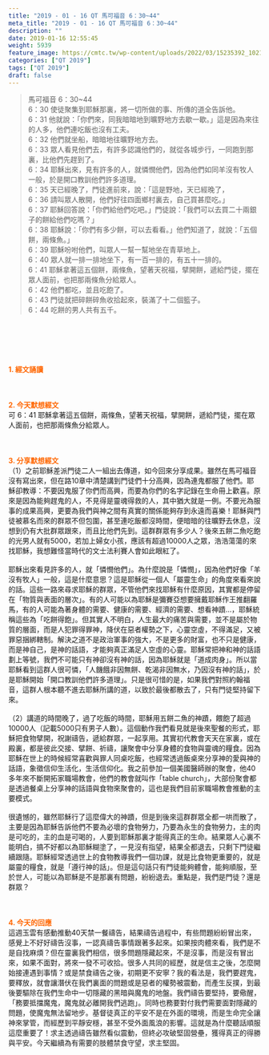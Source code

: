 ```yaml
---
title: "2019 - 01 - 16 QT 馬可福音 6：30~44"
meta_title: "2019 - 01 - 16 QT 馬可福音 6：30~44"
description: ""
date: 2019-01-16 12:55:45
weight: 5939
feature_image: https://cmtc.tw/wp-content/uploads/2022/03/15235392_10211799862337740_180693556567566654_o-1.webp
categories: ["QT 2019"]
tags: ["QT 2019"]
draft: false
---
```


<blockquote>馬可福音 6：30~44<br />
6：30 使徒聚集到耶穌那裏，將一切所做的事、所傳的道全告訴他。<br />
6：31 他就說：「你們來，同我暗暗地到曠野地方去歇一歇。」這是因為來往的人多，他們連吃飯也沒有工夫。<br />
6：32 他們就坐船，暗暗地往曠野地方去。<br />
6：33 眾人看見他們去，有許多認識他們的，就從各城步行，一同跑到那裏，比他們先趕到了。<br />
6：34 耶穌出來，見有許多的人，就憐憫他們，因為他們如同羊沒有牧人一般，於是開口教訓他們許多道理。<br />
6：35 天已經晚了，門徒進前來，說：「這是野地，天已經晚了，<br />
6：36 請叫眾人散開，他們好往四面鄉村裏去，自己買甚麼吃。」<br />
6：37 耶穌回答說：「你們給他們吃吧。」門徒說：「我們可以去買二十兩銀子的餅給他們吃嗎？」<br />
6：38 耶穌說：「你們有多少餅，可以去看看。」他們知道了，就說：「五個餅，兩條魚。」<br />
6：39 耶穌吩咐他們，叫眾人一幫一幫地坐在青草地上。<br />
6：40 眾人就一排一排地坐下，有一百一排的，有五十一排的。<br />
6：41 耶穌拿著這五個餅，兩條魚，望著天祝福，擘開餅，遞給門徒，擺在眾人面前，也把那兩條魚分給眾人。<br />
6：42 他們都吃，並且吃飽了。<br />
6：43 門徒就把碎餅碎魚收拾起來，裝滿了十二個籃子。<br />
6：44 吃餅的男人共有五千。</blockquote><br />
&nbsp;<br />
<br />
&nbsp;<br />
<br />
<span style="color: #ff6600;"><strong>1. </strong><strong>經文誦讀</strong></span><br />
<br />
<span style="color: #ff6600;"><strong> </strong></span><br />
<br />
<span style="color: #ff6600;"><strong>2. 今天默想</strong><strong>經文<br />
</strong></span>可 6：41 耶穌拿著這五個餅，兩條魚，望著天祝福，擘開餅，遞給門徒，擺在眾人面前，也把那兩條魚分給眾人。<br />
<br />
&nbsp;<br />
<br />
<span style="color: #ff6600;"><strong>3. 分享默想經文<br />
</strong></span>（1）之前耶穌差派門徒二人一組出去傳道，如今回來分享成果。雖然在馬可福音 沒有寫出來，但在路10章中清楚講到門徒們十分高興，因為連鬼都服了他們。耶穌卻教導：不要因鬼服了你們而高興，而要為你們的名字記錄在生命冊上歡喜。原來是因為能夠趕鬼的人，不見得是靈魂得救的人，其中猶大就是一例。不要光為服事的成果高興，更要為我們與神之間有真實的關係能夠存到永遠而喜樂！耶穌與門徒被慕名而來的群眾不但包圍，甚至連吃飯都沒時間，便暗暗的往曠野去休息，沒想到仍有大批群眾跟來，而且比他們先到。這群群眾有多少人？後來五餅二魚吃飽的光男人就有5000，若加上婦女小孩，應該有超過10000人之眾，浩浩蕩蕩的來找耶穌，我想難怪當時代的文士法利賽人會如此眼紅了。<br />
<br />
耶穌出來看見許多的人，就「憐憫他們」。為什麼說是「憐憫」，因為他們好像「羊沒有牧人」一般，這是什麼意思？這是耶穌從一個人「屬靈生命」的角度來看來說的話。這些一路來尋求耶穌的群眾，不管他們來找耶穌有什麼原因，其實都是停留在「物質與表面的層次」。有的人可能以為耶穌是彌賽亞想要擁戴耶穌作王推翻羅馬，有的人可能為著身體的需要、健康的需要、經濟的需要、想看神蹟…，耶穌統稱這些為「吃餅得飽」。但其實人不明白，人生最大的痛苦與需要，並不是屬於物質的層面，而是人犯罪得罪神，降伏在惡者權勢之下，心靈空虛，不得滿足，又被罪惡捆綁轄制。解決之道不是政治軍事的強大，不是更多的財富，也不只是健康，而是神自己，是神的話語，才能夠真正滿足人空虛的心靈。耶穌常把神和神的話語劃上等號，我們不可能只有神卻沒有神的話，因為耶穌就是「道成肉身」。所以當耶穌看到這群人很可憐，「人饑餓非因無餅、乾渴非因無水，乃因沒有神的話」，於是耶穌開始「開口教訓他們許多道理」。只是很可惜的是，如果我們對照約翰福音，這群人根本聽不進去耶穌所講的道，以致於最後都散去了，只有門徒堅持留下來。<br />
<br />
（2）講道的時間晚了，過了吃飯的時間，耶穌用五餅二魚的神蹟，餵飽了超過10000人（記載5000只有男子人數）。這個動作我們看見就是後來聖餐的形式，耶穌把食物擘開，祝謝禱告，遞給群眾，一起享用。其實初代教會天天在家裏，或在殿裏，都是彼此交接、擘餅、祈禱，讓聚會中分享身體的食物與靈魂的糧食。因為耶穌在世上的時候經常喜歡與罪人同桌吃飯，也經常透過飯桌來分享神的愛與神的話語，象徵信仰生活化，生活信仰化。我之前參加一個美國醫師辦的聚會，他40多年來不斷開拓家職場教會，他們的教會就叫作「table church」，大部份聚會都是透過餐桌上分享神的話語與食物來聚會的，這也是我們目前家職場教會推動的主要模式。<br />
<br />
很遺憾的，雖然耶穌行了這麼偉大的神蹟，但是到後來這群群眾全都一哄而散了，主要是因為耶穌告訴他們不要為必壞的食物勞力，乃要為永生的食物勞力，主的肉是可吃的，主的血是可喝的，人要到耶穌那裏才能得真正的生命。結果眾人心裏不能明白，搞不好都以為耶穌糊塗了，一見沒有指望，結果全都退去，只剩下門徒繼續跟隨。耶穌經常透過世上的食物教導我們一個功課，就是比食物更重要的，就是屬靈的糧食，就是「遵行神的話」。但是這句話只有門徒能夠體會，能夠順服，至於世人，可能以為耶穌是不是那裏有問題，紛紛退去。重點是，我們是門徒？還是群眾？<br />
<br />
&nbsp;<br />
<br />
<span style="color: #ff6600;"><strong>4. 今天的回應<br />
</strong></span>這週玉雲有感動推動40天禁一餐禱告，結果禱告過程中，有些問題紛紛冒出來，感覺上不好好禱告沒事，一認真禱告事情跟著多起來。如果按肉體來看，我們是不是自找麻煩？但在靈裏我們相信，很多問題隱藏起來，不是沒事，而是沒有冒出來，如果不面對，將來一發不可收拾。很多人共同的經歷，就是信主之後，怎麼開始接連遇到事情？或是禁食禱告之後，初期更不安寧？我的看法是，我們要趕鬼，要釋放，就會讓潛伏在我們裏面的問題或是惡者的權勢被震動，而產生反撲，到最後要驅除在我們生命中一切隱藏的黑暗與魔鬼的地盤。我們禱告要堅持，要儆醒，「務要抵擋魔鬼，魔鬼就必離開我們逃跑」。同時也務要對付我們需要面對隱藏的問題，使魔鬼無法留地步。基督徒真正的平安不是在外面的環境，而是生命完全讓神來掌管，而經歷到平靜安穩，甚至不受外面風浪的影響。這就是為什麼聽話順服這麼重要了！求主透過禱告雖然看似震動，但終必攻破堅固營壘，獲得真正的得勝與平安。今天繼續為有需要的肢體禁食守望，求主堅固。<br />
<br />
&nbsp;
        